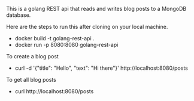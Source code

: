 This is a golang REST api that reads and writes blog posts to a MongoDB database.

Here are the steps to run this after cloning on your local machine.
* docker build -t golang-rest-api .
* docker run -p 8080:8080 golang-rest-api

To create a blog post
* curl -d '{"title": "Hello", "text": "Hi there"}' http://localhost:8080/posts

To get all blog posts
* curl http://localhost:8080/posts
